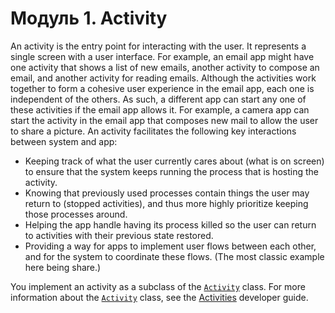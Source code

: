 # Модуль 1. Activity



An activity is the entry point for interacting with the user. It represents a single screen with a user interface. For example, an email app might have one activity that shows a list of new emails, another activity to compose an email, and another activity for reading emails. Although the activities work together to form a cohesive user experience in the email app, each one is independent of the others. As such, a different app can start any one of these activities if the email app allows it. For example, a camera app can start the activity in the email app that composes new mail to allow the user to share a picture. An activity facilitates the following key interactions between system and app:

* Keeping track of what the user currently cares about \(what is on screen\) to ensure that the system keeps running the process that is hosting the activity.
* Knowing that previously used processes contain things the user may return to \(stopped activities\), and thus more highly prioritize keeping those processes around.
* Helping the app handle having its process killed so the user can return to activities with their previous state restored.
* Providing a way for apps to implement user flows between each other, and for the system to coordinate these flows. \(The most classic example here being share.\)

You implement an activity as a subclass of the [`Activity`](https://developer.android.com/reference/android/app/Activity) class. For more information about the [`Activity`](https://developer.android.com/reference/android/app/Activity) class, see the [Activities](https://developer.android.com/guide/components/activities) developer guide.

